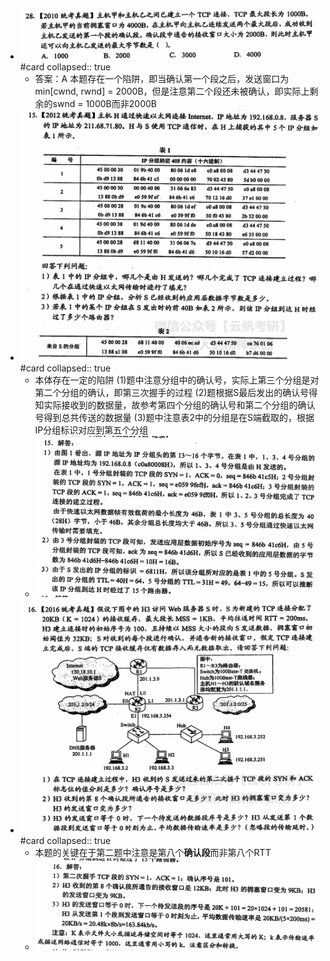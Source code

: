- ![image.png](../assets/image_1628839841074_0.png) #card
  collapsed:: true
	- 答案：A
	  本题存在一个陷阱，即当确认第一个段之后，发送窗口为min[cwnd, rwnd] = 2000B，但是注意第二个段还未被确认，即实际上剩余的swnd = 1000B而非2000B
- ![image.png](../assets/image_1628841737931_0.png) #card
  collapsed:: true
	- 本体存在一定的陷阱
	  (1)题中注意分组中的确认号，实际上第三个分组是对第二个分组的确认，即第三次握手的过程
	  (2)题根据S最后发出的确认号得知实际接收到的数据量，故参考第四个分组的确认号和第二个分组的确认号得到总共传送的数据量
	  (3)题中注意表2中的分组是在S端截取的，根据IP分组标识对应到第五个分组
	- ![image.png](../assets/image_1628841959529_0.png)
- ![image.png](../assets/image_1628842628063_0.png) #card
  collapsed:: true
	- 本题的关键在于第二题中注意是第八个**确认段**而非第八个RTT
	- ![image.png](../assets/image_1628842671091_0.png)